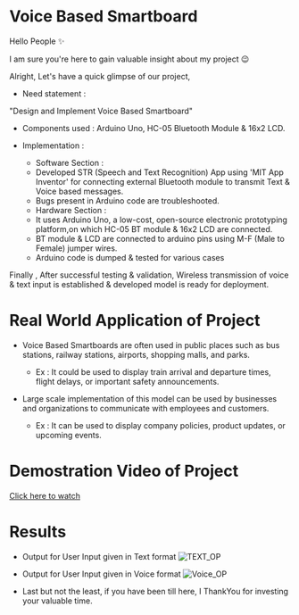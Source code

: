 # Voice Based Smartboard

Hello People ✨ 

I am sure you're here to gain valuable insight about my project 😉

Alright, Let's have a quick glimpse of our project,

- Need statement :

"Design and Implement Voice Based Smartboard"


- Components used : Arduino Uno, HC-05 Bluetooth Module & 16x2 LCD. 
- Implementation :

  * Software Section :
  - Developed STR (Speech and Text Recognition) App using 'MIT App Inventor' for connecting external Bluetooth module to transmit Text & Voice based messages.
  - Bugs present in Arduino code are troubleshooted.   


  * Hardware Section :

  - It uses Arduino Uno, a low-cost, open-source electronic prototyping platform,on which HC-05 BT module & 16x2 LCD are connected.
  - BT module & LCD are connected to arduino pins using M-F (Male to Female) jumper wires.
  - Arduino code is dumped & tested for various cases

Finally , After successful testing & validation, Wireless transmission of voice & text input is established & developed model is ready for deployment.

# Real World Application of Project

- Voice Based Smartboards are often used in public places such as bus stations, railway stations, airports, shopping malls, and parks.
  - Ex : It could be used to display train arrival and departure times, flight delays, or important safety announcements.

- Large scale implementation of this model can be used by businesses and organizations to communicate with employees and customers.
  - Ex :  It can be used to display company policies, product updates, or upcoming events.
  
# Demostration Video of Project
[Click here to watch](https://drive.google.com/file/d/1VYiiS5epxws2IFHVa0KZGUSTlNWpckLp/view?usp=sharing) 

# Results

  - Output for User Input given in Text format
     ![TEXT_OP](https://github.com/Maheshkumar-W/Voice-Based-Smartboard/assets/101307468/c0fb4d0f-c7fd-4c3d-8ab4-83a37517fc6c)
 
  - Output for User Input given in Voice format
    ![Voice_OP](https://github.com/Maheshkumar-W/Voice-Based-Smartboard/assets/101307468/2df09763-6a93-4a9b-974d-a9b3f79554ea)

- Last but not the least, if you have been till here, I ThankYou for investing your valuable time.

